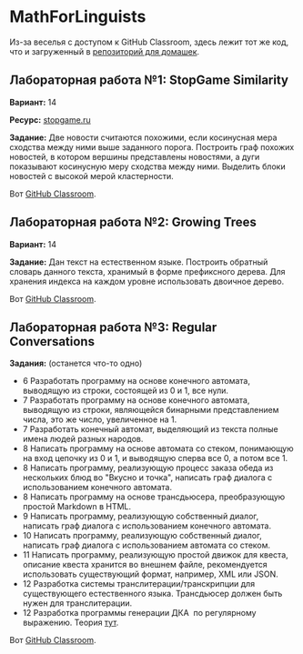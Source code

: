 # MathForLinguists

Из-за веселья с доступом к GitHub Classroom, здесь лежит тот же код, что и загруженный в [репозиторий для домашек](https://github.com/math-for-ling/).


## Лабораторная работа №1: StopGame Similarity

**Вариант:** 14

**Ресурс:** [stopgame.ru](https://stopgame.ru/news)

**Задание:** Две новости считаются похожими, если косинусная мера сходства между ними выше заданного порога. Построить граф похожих новостей, в котором вершины представлены новостями, а дуги показывают косинусную меру сходства между ними. Выделить блоки новостей с высокой мерой кластерности.

Вот [GitHub Classroom](https://github.com/math-for-ling/laboratory-work-1-mininamaria/).


## Лабораторная работа №2: Growing Trees

**Вариант:** 14

**Задание:** Дан текст на естественном языке. Построить обратный словарь данного текста, хранимый в форме префиксного дерева. Для хранения индекса на каждом уровне использовать двоичное дерево.

Вот [GitHub Classroom](https://github.com/math-for-ling/laboratory-work-2-mininamaria).


## Лабораторная работа №3: Regular Conversations

**Задания:** (останется что-то одно)

- 6	Разработать программу на основе конечного автомата, выводящую из строки, состоящей из 0 и 1, все нули.
- 7	Разработать программу на основе конечного автомата, выводящую из строки, являющейся бинарными представлением числа, это же число, увеличенное на 1.
- 7	Разработать конечный автомат, выделяющий из текста полные имена людей разных народов.
- 8	Написать программу на основе автомата со стеком, понимающую на вход цепочку из 0 и 1, и выводящую сперва все 0, а потом все 1.
- 8	Написать программу, реализующую процесс заказа обеда из нескольких блюд во "Вкусно и точка", написать граф диалога с использованием конечного автомата.
- 8	Написать программу на основе трансдьюсера, преобразующую простой Markdown в HTML.
- 9	Написать программу, реализующую собственный диалог, написать граф диалога с использованием конечного автомата.
- 10	Написать программу, реализующую собственный диалог, написать граф диалога с использованием автомата со стеком.
- 11	Написать программу, реализующую простой движок для квеста, описание квеста хранится во внешнем файле, рекомендуется использовать существующий формат, например, XML или JSON.
- 12	Разработка системы транслитерации/транскрипции для существующего естественного языка. Трансдьюсер должен быть нужен для транслитерации.
- 12	Разработка программы генерации ДКА  по регулярному выражению. Теория [тут](https://docs.google.com/document/d/1xivphaI7HDkq2pQK1vd0HsNJqRDyYfjE7KzWTMNArhw/edit?usp=sharing).

Вот [GitHub Classroom](https://github.com/math-for-ling/laboratory-work-3-mininamaria).
